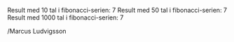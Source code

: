 Result med 10 tal i fibonacci-serien: 7
Result med 50 tal i fibonacci-serien: 7
Result med 1000 tal i fibonacci-serien: 7

/Marcus Ludvigsson

